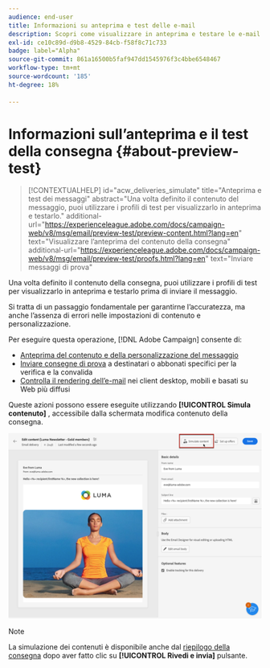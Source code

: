```yaml
---
audience: end-user
title: Informazioni su anteprima e test delle e-mail
description: Scopri come visualizzare in anteprima e testare le e-mail
exl-id: ce10c89d-d9b8-4529-84cb-f58f8c71c733
badge: label="Alpha"
source-git-commit: 861a16500b5faf947dd1545976f3c4bbe6548467
workflow-type: tm+mt
source-wordcount: '185'
ht-degree: 18%

---
```


# Informazioni sull’anteprima e il test della consegna {#about-preview-test}

>[!CONTEXTUALHELP]
>id="acw_deliveries_simulate"
>title="Anteprima e test dei messaggi"
>abstract="Una volta definito il contenuto del messaggio, puoi utilizzare i profili di test per visualizzarlo in anteprima e testarlo."
>additional-url="https://experienceleague.adobe.com/docs/campaign-web/v8/msg/email/preview-test/preview-content.html?lang=en" text="Visualizzare l’anteprima del contenuto della consegna"
>additional-url="https://experienceleague.adobe.com/docs/campaign-web/v8/msg/email/preview-test/proofs.html?lang=en" text="Inviare messaggi di prova"

Una volta definito il contenuto della consegna, puoi utilizzare i profili di test per visualizzarlo in anteprima e testarlo prima di inviare il messaggio.

Si tratta di un passaggio fondamentale per garantirne l’accuratezza, ma anche l’assenza di errori nelle impostazioni di contenuto e personalizzazione.

Per eseguire questa operazione, [!DNL Adobe Campaign] consente di:

* [Anteprima del contenuto e della personalizzazione del messaggio](preview-content.md)
* [Inviare consegne di prova](proofs.md) a destinatari o abbonati specifici per la verifica e la convalida
* [Controlla il rendering dell’e-mail](email-rendering.md) nei client desktop, mobili e basati su Web più diffusi

Queste azioni possono essere eseguite utilizzando **[!UICONTROL Simula contenuto]** , accessibile dalla schermata modifica contenuto della consegna.

<!-- from the [Edit content](../content/edit-content.md) screen or from the [Email Designer](../content/get-started-email-designer.md).-->

![](assets/simulate-button.png)

>[!NOTE]
>
>La simulazione dei contenuti è disponibile anche dal [riepilogo della consegna](../monitor/prepare-send.md) dopo aver fatto clic su **[!UICONTROL Rivedi e invia]** pulsante.
